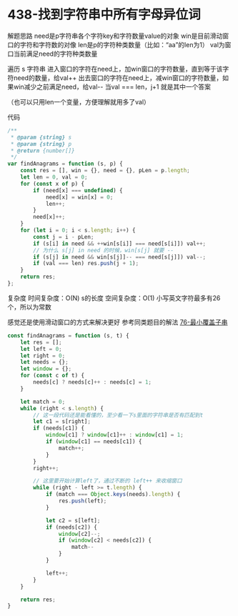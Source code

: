 # 438-找到字符串中所有字母异位词


解题思路
need是p字符串各个字符key和字符数量value的对象
win是目前滑动窗口的字符和字符数的对像
len是p的字符种类数量（比如：“aa”的len为1）
val为窗口当前满足need的字符种类数量

遍历 s 字符串
进入窗口的字符在need上，加win窗口的字符数量，直到等于该字符need的数量，给val++
出去窗口的字符在need上，减win窗口的字符数量，如果win减少之前满足need，给val--
当val === len，j+1 就是其中一个答案

（也可以只用len一个变量，方便理解就用多了val）

代码

```javascript
/**
 * @param {string} s
 * @param {string} p
 * @return {number[]}
 */
var findAnagrams = function (s, p) {
    const res = [], win = {}, need = {}, pLen = p.length;
    let len = 0, val = 0;
    for (const x of p) {
        if (need[x] === undefined) {
            need[x] = win[x] = 0;
            len++;
        }
        need[x]++;
    }
    for (let i = 0; i < s.length; i++) {
        const j = i - pLen;
        if (s[i] in need && ++win[s[i]] === need[s[i]]) val++;
        // 为什么 s[j] in need 的时候，win[s[j] 就要 -- 
        if (s[j] in need && win[s[j]]-- === need[s[j]]) val--;
        if (val === len) res.push(j + 1);
    }
    return res;
};

```
复杂度
时间复杂度：O(N) s的长度
空间复杂度：O(1) 小写英文字符最多有26个，所以为常数

感觉还是使用滑动窗口的方式来解决更好
参考同类题目的解法 [76-最小覆盖子串](./76-最小覆盖子串.md)
```javascript
const findAnagrams = function (s, t) {
    let res = [];
    let left = 0;
    let right = 0;
    let needs = {};
    let window = {};
    for (const c of t) {
        needs[c] ? needs[c]++ : needs[c] = 1;
    }

    let match = 0;
    while (right < s.length) {
        // 这一段代码还是能看懂的，至少看一下s里面的字符串是否有匹配到t
        let c1 = s[right];
        if (needs[c1]) {
            window[c1] ? window[c1]++ : window[c1] = 1;
            if (window[c1] == needs[c1]) {
                match++;
            }
        }
        right++;

        // 这里要开始计算left了，通过不断的 left++ 来收缩窗口
        while (right - left >= t.length) {
            if (match === Object.keys(needs).length) {
                res.push(left);
            }

            let c2 = s[left];
            if (needs[c2]) {
                window[c2]--;
                if (window[c2] < needs[c2]) {
                    match--
                }
            }

            left++;
        }
    }

    return res;
}
```
